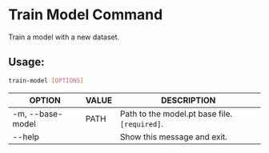 # Train Model Command  
Train a model with a new dataset.  

## Usage:
```bash
train-model [OPTIONS]
```  
| OPTION | VALUE | DESCRIPTION |
|-|-|-|
-m, --base-model | PATH | Path to the model.pt base file. `[required]`.  
--help | | Show this message and exit.
